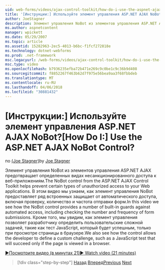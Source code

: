 ```yaml
---
uid: web-forms/videos/ajax-control-toolkit/how-do-i-use-the-aspnet-ajax-nobot-control
title: '[Инструкции:] Используйте элемент управления ASP.NET AJAX NoBot? | Документы Майкрософт'
author: JoeStagner
description: Элемент управления NoBot из элементов управления ASP.NET AJAX предотвращает определенных видах несанкционированного доступа к веб-приложениям. В этом видео мы узнаем, как...
ms.author: aspnetcontent
manager: wpickett
ms.date: 05/29/2007
ms.topic: article
ms.assetid: 15282963-2ec5-4013-b6bc-f1fcf272818e
ms.technology: dotnet-webforms
ms.prod: .net-framework
msc.legacyurl: /web-forms/videos/ajax-control-toolkit/how-do-i-use-the-aspnet-ajax-nobot-control
msc.type: video
ms.openlocfilehash: b7936235efba72b471e269c9c0be1c9c36b9d408
ms.sourcegitcommit: f8852267f463b62d7f975e56bea9aa3f68fbbdeb
ms.translationtype: MT
ms.contentlocale: ru-RU
ms.lasthandoff: 04/06/2018
ms.locfileid: "30881432"
---
```

<a name="how-do-i-use-the-aspnet-ajax-nobot-control"></a><span data-ttu-id="91c33-105">[Инструкции:] Используйте элемент управления ASP.NET AJAX NoBot?</span><span class="sxs-lookup"><span data-stu-id="91c33-105">[How Do I:] Use the ASP.NET AJAX NoBot Control?</span></span>
====================
<span data-ttu-id="91c33-106">по [(Joe Stagner)](https://github.com/JoeStagner)</span><span class="sxs-lookup"><span data-stu-id="91c33-106">by [Joe Stagner](https://github.com/JoeStagner)</span></span>

<span data-ttu-id="91c33-107">Элемент управления NoBot из элементов управления ASP.NET AJAX предотвращает определенных видах несанкционированного доступа к веб-приложениям.</span><span class="sxs-lookup"><span data-stu-id="91c33-107">The NoBot control from the ASP.NET AJAX Control Toolkit helps prevent certain types of unauthorized access to your Web applications.</span></span> <span data-ttu-id="91c33-108">В этом видео мы узнаем, как элемент управления NoBot предоставляет ряд встроенных защищает от автоматического доступа, включая проверку, количество и частота отправки форм.</span><span class="sxs-lookup"><span data-stu-id="91c33-108">In this video we see how the NoBot control provides a number of built-in guards against automated access, including checking the number and frequency of form submissions.</span></span> <span data-ttu-id="91c33-109">Кроме того, мы увидим, как элемент управления позволяет разработчику определить пользовательские сложной задачей, такие как тест JavaScript, который будет успешным, только при просмотре страницы в браузере.</span><span class="sxs-lookup"><span data-stu-id="91c33-109">We also see how the control allows the developer to define a custom challenge, such as a JavaScript test that will succeed only if the page is viewed in a browser.</span></span>

[<span data-ttu-id="91c33-110">&#9654;Посмотрите видео (в минутах 21)</span><span class="sxs-lookup"><span data-stu-id="91c33-110">&#9654; Watch video (21 minutes)</span></span>](https://channel9.msdn.com/Blogs/ASP-NET-Site-Videos/how-do-i-use-the-aspnet-ajax-nobot-control)

> [!div class="step-by-step"]
> <span data-ttu-id="91c33-111">[Назад](how-do-i-use-the-aspnet-ajax-mutuallyexclusive-checkbox-extender.md)
> [Вперед](how-do-i-use-the-aspnet-ajax-listsearch-extender.md)</span><span class="sxs-lookup"><span data-stu-id="91c33-111">[Previous](how-do-i-use-the-aspnet-ajax-mutuallyexclusive-checkbox-extender.md)
[Next](how-do-i-use-the-aspnet-ajax-listsearch-extender.md)</span></span>
